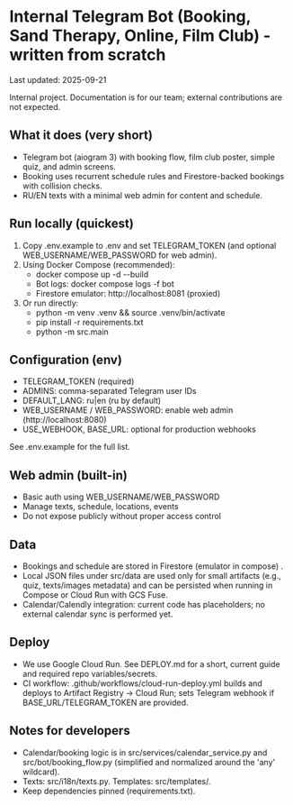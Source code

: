 # Internal Telegram Bot (Booking, Sand Therapy, Online, Film Club) - written from scratch

Last updated: 2025-09-21

Internal project. Documentation is for our team; external contributions are not expected.

## What it does (very short)
- Telegram bot (aiogram 3) with booking flow, film club poster, simple quiz, and admin screens.
- Booking uses recurrent schedule rules and Firestore-backed bookings with collision checks.
- RU/EN texts with a minimal web admin for content and schedule.

## Run locally (quickest)
1) Copy .env.example to .env and set TELEGRAM_TOKEN (and optional WEB_USERNAME/WEB_PASSWORD for web admin).
2) Using Docker Compose (recommended):
   - docker compose up -d --build
   - Bot logs: docker compose logs -f bot
   - Firestore emulator: http://localhost:8081 (proxied)
3) Or run directly:
   - python -m venv .venv && source .venv/bin/activate
   - pip install -r requirements.txt
   - python -m src.main

## Configuration (env)
- TELEGRAM_TOKEN (required)
- ADMINS: comma-separated Telegram user IDs
- DEFAULT_LANG: ru|en (ru by default)
- WEB_USERNAME / WEB_PASSWORD: enable web admin (http://localhost:8080)
- USE_WEBHOOK, BASE_URL: optional for production webhooks

See .env.example for the full list.

## Web admin (built-in)
- Basic auth using WEB_USERNAME/WEB_PASSWORD
- Manage texts, schedule, locations, events
- Do not expose publicly without proper access control

## Data
- Bookings and schedule are stored in Firestore (emulator in compose) .
- Local JSON files under src/data are used only for small artifacts (e.g., quiz, texts/images metadata) and can be persisted when running in Compose or Cloud Run with GCS Fuse.
- Calendar/Calendly integration: current code has placeholders; no external calendar sync is performed yet.

## Deploy
- We use Google Cloud Run. See DEPLOY.md for a short, current guide and required repo variables/secrets.
- CI workflow: .github/workflows/cloud-run-deploy.yml builds and deploys to Artifact Registry → Cloud Run; sets Telegram webhook if BASE_URL/TELEGRAM_TOKEN are provided.

## Notes for developers
- Calendar/booking logic is in src/services/calendar_service.py and src/bot/booking_flow.py (simplified and normalized around the 'any' wildcard).
- Texts: src/i18n/texts.py. Templates: src/templates/.
- Keep dependencies pinned (requirements.txt).
